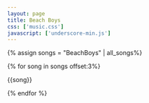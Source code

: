 ```yaml
---
layout: page
title: Beach Boys
css: ['music.css']
javascript: ['underscore-min.js']
---
```


{% assign songs = "BeachBoys" | all_songs%}

{% for song in songs offset:3%}
  <p>{{song}}</p>
{% endfor %}


<!--
  {% capture directory %}
      {% assign path = post.path | remove_first:'_posts/' | split:'/' %}
      {% for folder in path %}
          {% unless forloop.last %}
              {{ folder }}/
          {% endunless %}
      {% endfor %}
  {% endcapture %}
  Directory: {{directory}}
-->

